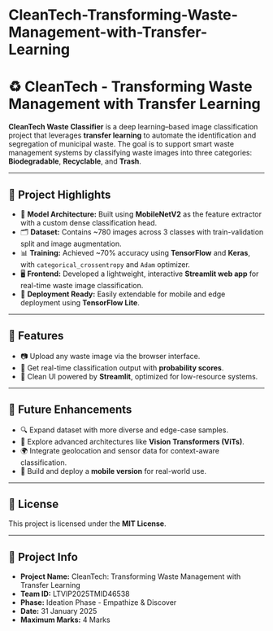# CleanTech-Transforming-Waste-Management-with-Transfer-Learning

# ♻️ CleanTech - Transforming Waste Management with Transfer Learning

**CleanTech Waste Classifier** is a deep learning–based image classification project that leverages **transfer learning** to automate the identification and segregation of municipal waste. The goal is to support smart waste management systems by classifying waste images into three categories: **Biodegradable**, **Recyclable**, and **Trash**.

---

## 📌 Project Highlights

- 🔧 **Model Architecture:** Built using **MobileNetV2** as the feature extractor with a custom dense classification head.
- 🗂️ **Dataset:** Contains ~780 images across 3 classes with train-validation split and image augmentation.
- 📊 **Training:** Achieved ~70% accuracy using **TensorFlow** and **Keras**, with `categorical_crossentropy` and `Adam` optimizer.
- 🖥️ **Frontend:** Developed a lightweight, interactive **Streamlit web app** for real-time waste image classification.
- 📱 **Deployment Ready:** Easily extendable for mobile and edge deployment using **TensorFlow Lite**.

---

## 🚀 Features

- 📷 Upload any waste image via the browser interface.
- 🧠 Get real-time classification output with **probability scores**.
- 🧼 Clean UI powered by **Streamlit**, optimized for low-resource systems.

---

## 🔮 Future Enhancements

- 🔍 Expand dataset with more diverse and edge-case samples.
- 🧪 Explore advanced architectures like **Vision Transformers (ViTs)**.
- 🌍 Integrate geolocation and sensor data for context-aware classification.
- 📱 Build and deploy a **mobile version** for real-world use.

---

## 📄 License

This project is licensed under the **MIT License**.

---

## 🧾 Project Info

- **Project Name:** CleanTech: Transforming Waste Management with Transfer Learning  
- **Team ID:** LTVIP2025TMID46538
- **Phase:** Ideation Phase - Empathize & Discover  
- **Date:** 31 January 2025  
- **Maximum Marks:** 4 Marks


